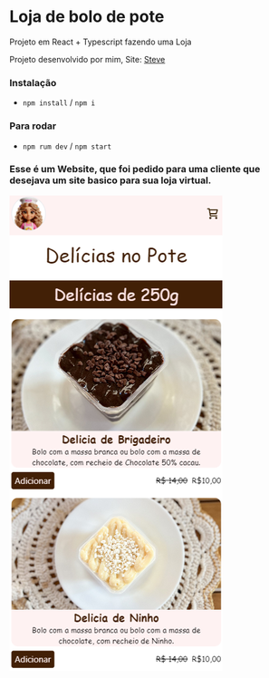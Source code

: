 # Loja de bolo de pote

Projeto em React + Typescript
fazendo uma Loja

Projeto desenvolvido por mim, Site: [Steve](https://deliciasdamanda.vercel.app/)

### Instalação

- `npm install` / `npm i`

### Para rodar

- `npm rum dev` / `npm start`

### Esse é um Website, que foi pedido para uma cliente que desejava um site basico para sua loja virtual.

<img src="src/assets/Img.png">
